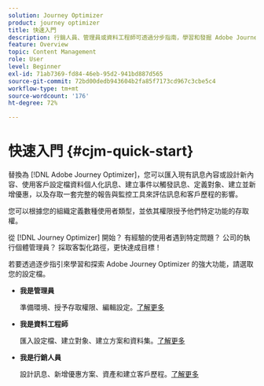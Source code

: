 ```yaml
---
solution: Journey Optimizer
product: journey optimizer
title: 快速入門
description: 行銷人員、管理員或資料工程師可透過分步指南，學習和發掘 Adobe Journey Optimizer 的力量。
feature: Overview
topic: Content Management
role: User
level: Beginner
exl-id: 71ab7369-fd84-46eb-95d2-941bd887d565
source-git-commit: 72bd00dedb943604b2fa85f7173cd967c3cbe5c4
workflow-type: tm+mt
source-wordcount: '176'
ht-degree: 72%

---
```


# 快速入門 {#cjm-quick-start}

替換為 [!DNL Adobe Journey Optimizer]，您可以匯入現有訊息內容或設計新內容、使用客戶設定檔資料個人化訊息、建立事件以觸發訊息、定義對象、建立並新增優惠，以及存取一套完整的報告與監控工具來評估訊息和客戶歷程的影響。

您可以根據您的組織定義數種使用者類型，並依其權限授予他們特定功能的存取權。

從 [!DNL Journey Optimizer] 開始？ 有經驗的使用者遇到特定問題？ 公司的執行個體管理員？ 採取客製化路徑，更快達成目標！

若要透過逐步指引來學習和探索 Adobe Journey Optimizer 的強大功能，請選取您的設定檔。

* **我是管理員**

  準備環境、授予存取權限、編輯設定。[了解更多](path/administrator.md)

* **我是資料工程師**

  匯入設定檔、建立對象、建立方案和資料集。[了解更多](path/data-engineer.md)

* **我是行銷人員**

  設計訊息、新增優惠方案、資產和建立客戶歷程。[了解更多](path/marketer.md)
